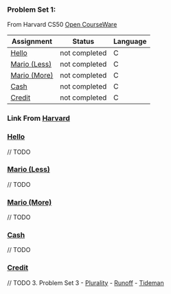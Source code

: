 ### Problem Set 1:
From Harvard CS50 [Open CourseWare](https://cs50.harvard.edu/x/2021/)


| Assignment                   |    Status     |     Language    |
| ---------------------------- | ------------- | --------------- |
| [Hello](https://cs50.harvard.edu/x/2021/psets/1/hello/)                | not completed |         C       | 
| [Mario (Less)](https://cs50.harvard.edu/x/2021/psets/1/mario/less/)                | not completed |         C       |         
| [Mario (More)](https://cs50.harvard.edu/x/2021/psets/1/mario/more/)                | not completed |         C       |
| [Cash](https://cs50.harvard.edu/x/2021/psets/1/cash/)                | not completed |         C       |
| [Credit](https://cs50.harvard.edu/x/2021/psets/1/credit/)                | not completed |         C       |


### Link From [Harvard](https://cs50.harvard.edu/college/2020/fall/psets/)

### [Hello](https://cs50.harvard.edu/x/2021/psets/1/hello/)
// TODO
### [Mario (Less)](https://cs50.harvard.edu/x/2021/psets/1/mario/less/)
// TODO
### [Mario (More)](https://cs50.harvard.edu/x/2021/psets/1/mario/more/)
// TODO
### [Cash](https://cs50.harvard.edu/x/2021/psets/1/cash/)
// TODO
### [Credit](https://cs50.harvard.edu/x/2021/psets/1/credit/)
// TODO
3.  Problem Set 3
    - [Plurality](https://cs50.harvard.edu/x/2021/psets/3/plurality/)
    - [Runoff](https://cs50.harvard.edu/x/2021/psets/3/runoff/)
    - [Tideman](https://cs50.harvard.edu/x/2021/psets/3/tideman/)
